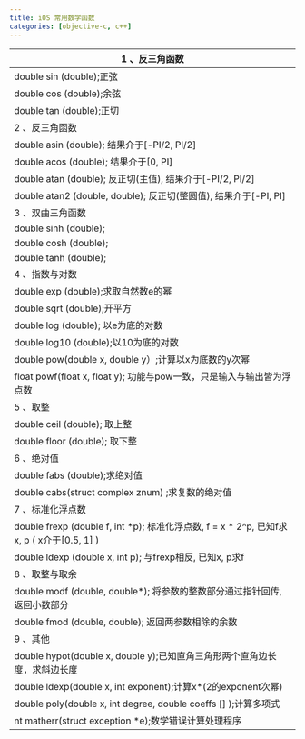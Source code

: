 ```yaml
---
title: iOS 常用数学函数
categories: [objective-c, c++]
---
```


| 1 、反三角函数                                               |
| ------------------------------------------------------------ |
| double sin (double);正弦                                     |
| double cos (double);余弦                                     |
| double tan (double);正切                                     |
| 2 、反三角函数                                               |
| double asin (double); 结果介于[-PI/2, PI/2]                  |
| double acos (double); 结果介于[0, PI]                        |
| double atan (double); 反正切(主值), 结果介于[-PI/2, PI/2]    |
| double atan2 (double, double); 反正切(整圆值), 结果介于[-PI, PI] |
| 3 、双曲三角函数                                             |
| double sinh (double);                                        |
| double cosh (double);                                        |
| double tanh (double);                                        |
| 4 、指数与对数                                               |
| double exp (double);求取自然数e的幂                          |
| double sqrt (double);开平方                                  |
| double log (double); 以e为底的对数                           |
| double log10 (double);以10为底的对数                         |
| double pow(double x, double y）;计算以x为底数的y次幂         |
| float powf(float x, float y); 功能与pow一致，只是输入与输出皆为浮点数 |
| 5 、取整                                                     |
| double ceil (double); 取上整                                 |
| double floor (double); 取下整                                |
| 6 、绝对值                                                   |
| double fabs (double);求绝对值                                |
| double cabs(struct complex znum) ;求复数的绝对值             |
| 7 、标准化浮点数                                             |
| double frexp (double f, int *p); 标准化浮点数, f = x * 2^p, 已知f求x, p ( x介于[0.5, 1] ) |
| double ldexp (double x, int p); 与frexp相反, 已知x, p求f     |
| 8 、取整与取余                                               |
| double modf (double, double*); 将参数的整数部分通过指针回传, 返回小数部分 |
| double fmod (double, double); 返回两参数相除的余数           |
| 9 、其他                                                     |
| double hypot(double x, double y);已知直角三角形两个直角边长度，求斜边长度 |
| double ldexp(double x, int exponent);计算x*(2的exponent次幂) |
| double poly(double x, int degree, double coeffs [] );计算多项式 |
| nt matherr(struct exception *e);数学错误计算处理程序         |